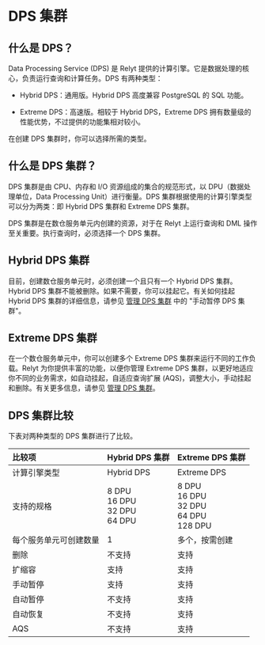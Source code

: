 # DPS 集群

## 什么是 DPS？

Data Processing Service (DPS) 是 Relyt 提供的计算引擎。它是数据处理的核心，负责运行查询和计算任务。DPS 有两种类型： 

- Hybrid DPS：通用版。Hybrid DPS 高度兼容 PostgreSQL 的 SQL 功能。

- Extreme DPS：高速版。相较于 Hybrid DPS，Extreme DPS 拥有数量级的性能优势，不过提供的功能集相对较小。

在创建 DPS 集群时，你可以选择所需的类型。

## 什么是 DPS 集群？

DPS 集群是由 CPU、内存和 I/O 资源组成的集合的规范形式，以 DPU（数据处理单位，Data Processing Unit）进行衡量。DPS 集群根据使用的计算引擎类型可以分为两类：即 Hybrid DPS 集群和 Extreme DPS 集群。

DPS 集群是在数仓服务单元内创建的资源，对于在 Relyt 上运行查询和 DML 操作至关重要。执行查询时，必须选择一个 DPS 集群。

## Hybrid DPS 集群

目前，创建数仓服务单元时，必须创建一个且只有一个 Hybrid DPS 集群。Hybrid DPS 集群不能被删除。如果不需要，你可以挂起它。有关如何挂起 Hybrid DPS 集群的详细信息，请参见 [管理 DPS 集群](guides/dps-clusters/manage-dps-clusters.md#手动暂停dps集群) 中的 "手动暂停 DPS 集群"。

## Extreme DPS 集群

在一个数仓服务单元中，你可以创建多个 Extreme DPS 集群来运行不同的工作负载。Relyt 为你提供丰富的功能，以便你管理 Extreme DPS 集群，以更好地适应你不同的业务需求，如自动挂起，自适应查询扩展 (AQS)，调整大小，手动挂起和删除。有关更多信息，请参见 [管理 DPS 集群](manage-dps-clusters.md)。

## DPS 集群比较

下表对两种类型的 DPS 集群进行了比较。

| 比较项 | Hybrid DPS 集群 | Extreme DPS 集群 |
| :- | :- | :- |
| 计算引擎类型 | Hybrid DPS | Extreme DPS |
| 支持的规格 | 8 DPU <br/>16 DPU<br/>32 DPU<br/>64 DPU | 8 DPU <br/>16 DPU<br/>32 DPU<br/>64 DPU<br/>128 DPU |
| 每个服务单元可创建数量 | 1 | 多个，按需创建 |
| 删除 | 不支持 | 支持 |
| 扩缩容 | 支持 | 支持 |
| 手动暂停 | 支持 | 支持 |
| 自动暂停| 不支持 | 支持 |
| 自动恢复 | 不支持 | 支持 |
| AQS | 不支持 | 支持 |

<br/>